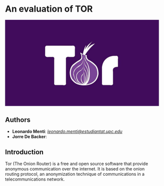 # An evaluation of TOR

![tor](./images/tor-logo.jpg)

## Authors

- **Leonardo Menti**: <em>leonardo.menti@estudiantat.upc.edu</em>
- **Jorre De Backer**:

## Introduction

Tor (The Onion Router) is a free and open source software that provide
anonymous communication over the internet. It is based on the onion routing
protocol, an anonymization technique of communications in a 
telecommunications network. 




